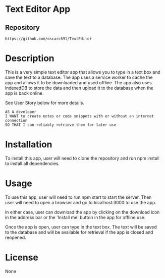 # Text Editor App



## Repository
```
https://github.com/oscarc691/TextEditor
```
# Description

This is a very simple text editor app that allows you to type in a text box and save the text to a database. The app uses a service worker to cache the app and allows it to be downloaded and used offline. The app also uses indexedDB to store the data and then upload it to the database when the app is back online.

See User Story below for more details.

```
AS A developer
I WANT to create notes or code snippets with or without an internet connection
SO THAT I can reliably retrieve them for later use
```


# Installation

To install this app, user will need to clone the repository and run npm install to install all dependencies. 

# Usage

To use this app, user will need to run npm start to start the server. Then user will need to open a browser and go to localhost:3000 to use the app.


In either case, user can download the app by clicking on the download icon in the address bar or the 'Install me' button in the app for offline use.

Once the app is open, user can type in the text box. The text will be saved to the database and will be available for retrieval if the app is closed and reopened.


# License

None

